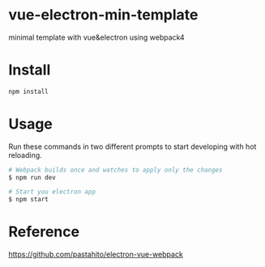 # vue-electron-min-template
minimal template with vue&amp;electron using webpack4

# Install
``` bash
npm install
```

# Usage 
Run these commands in two different prompts to start developing with hot reloading.
``` bash
# Webpack builds once and watches to apply only the changes
$ npm run dev

# Start you electron app
$ npm start
```

# Reference
https://github.com/pastahito/electron-vue-webpack